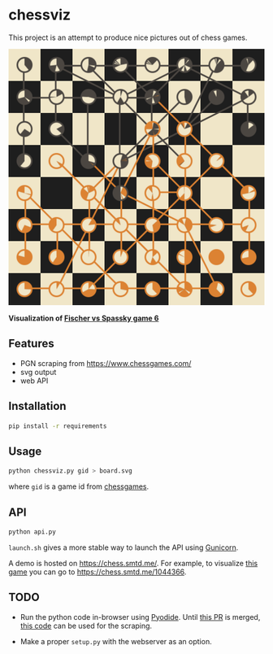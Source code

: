 # chessviz

This project is an attempt to produce nice pictures out of chess games.

![Fischer vs Spassky game 6](1044366.svg)

**Visualization of [Fischer vs Spassky game 6](https://www.chessgames.com/perl/chessgame?gid=1044366)**

## Features

- PGN scraping from https://www.chessgames.com/
- svg output
- web API


## Installation 

```sh
pip install -r requirements
```

## Usage

```sh
python chessviz.py gid > board.svg
```

where `gid` is a game id from [chessgames](https://www.chessgames.com/).

## API

```sh
python api.py
```

`launch.sh` gives a more stable way to launch the API using [Gunicorn](https://gunicorn.org/).

A demo is hosted on https://chess.smtd.me/. For example, to visualize [this game](https://www.chessgames.com/perl/chessgame?gid=1044366) you can go to https://chess.smtd.me/1044366.

## TODO

- Run the python code in-browser using [Pyodide](https://pyodide.org/en/stable/index.html). Until [this PR](https://github.com/pyodide/pyodide/pull/1956) is merged, [this code](https://github.com/pyodide/pyodide/pull/1956#issuecomment-1003649211) can be used for the scraping.

- Make a proper `setup.py` with the webserver as an option.